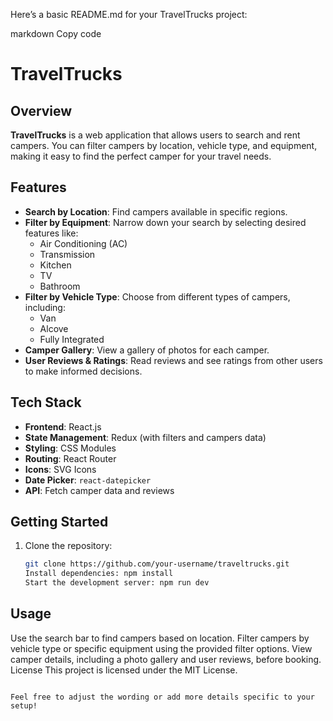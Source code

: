 Here’s a basic README.md for your TravelTrucks project:

markdown
Copy code

# TravelTrucks

## Overview

**TravelTrucks** is a web application that allows users to search and rent campers. You can filter campers by location, vehicle type, and equipment, making it easy to find the perfect camper for your travel needs.

## Features

- **Search by Location**: Find campers available in specific regions.
- **Filter by Equipment**: Narrow down your search by selecting desired features like:
  - Air Conditioning (AC)
  - Transmission
  - Kitchen
  - TV
  - Bathroom
- **Filter by Vehicle Type**: Choose from different types of campers, including:
  - Van
  - Alcove
  - Fully Integrated
- **Camper Gallery**: View a gallery of photos for each camper.
- **User Reviews & Ratings**: Read reviews and see ratings from other users to make informed decisions.

## Tech Stack

- **Frontend**: React.js
- **State Management**: Redux (with filters and campers data)
- **Styling**: CSS Modules
- **Routing**: React Router
- **Icons**: SVG Icons
- **Date Picker**: `react-datepicker`
- **API**: Fetch camper data and reviews

## Getting Started

1. Clone the repository:
   ```bash
   git clone https://github.com/your-username/traveltrucks.git
   Install dependencies: npm install
   Start the development server: npm run dev
   ```

## Usage

Use the search bar to find campers based on location.
Filter campers by vehicle type or specific equipment using the provided filter options.
View camper details, including a photo gallery and user reviews, before booking.
License
This project is licensed under the MIT License.

```

Feel free to adjust the wording or add more details specific to your setup!
```
